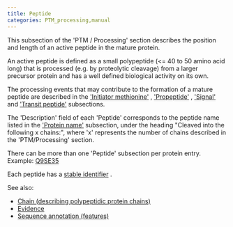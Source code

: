 ```yaml
---
title: Peptide
categories: PTM_processing,manual
---
```


This subsection of the 'PTM / Processing' section describes the position and length of an active peptide in the mature protein.

An active peptide is defined as a small polypeptide (\<= 40 to 50 amino acid long) that is processed (e.g. by proteolytic cleavage) from a larger precursor protein and has a well defined biological activity on its own.

The processing events that may contribute to the formation of a mature peptide are described in the ['Initiator methionine'](http://www.uniprot.org/manual/init_met) , ['Propeptide'](http://www.uniprot.org/manual/propep) , ['Signal'](http://www.uniprot.org/manual/signal) and ['Transit peptide'](http://www.uniprot.org/manual/transit) subsections.

The 'Description' field of each 'Peptide' corresponds to the peptide name listed in the ['Protein name'](http://www.uniprot.org/manual/protein%5Fname) subsection, under the heading "Cleaved into the following x chains:", where 'x' represents the number of chains described in the 'PTM/Processing' section.

There can be more than one 'Peptide' subsection per protein entry.  
Example: [Q9SE35](http://www.uniprot.org/uniprotkb/Q9SE35#ptm%5Fprocessing)

Each peptide has a [stable identifier](http://www.uniprot.org/help/sequence%5Fannotation#annotation%5Fid) .

See also:

-   [Chain (describing polypeptidic protein chains)](http://www.uniprot.org/manual/chain)
-   [Evidence](http://www.uniprot.org/help/evidences)
-   [Sequence annotation (features)](http://www.uniprot.org/help/sequence%5Fannotation)

